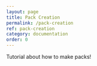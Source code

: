 ```yaml
---
layout: page
title: Pack Creation
permalink: /pack-creation
ref: pack-creation
category: documentation
order: 0
---
```

Tutorial about how to make packs!

</div>